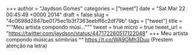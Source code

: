 
+++
author = "Jaydson Gomes"
categories = ["tweet"]
date = "Sat Mar 22 00:45:49 +0000 2014"
draft = false
slug = "4c0698d2847be0175ec1b3f7363eebff6c2df79b"
tags = ["tweet"]
title = """Meu artista compondo músi..."""
tweet = true
micro = true
tweet_url = "https://twitter.com/jaydson/status/447172260517122048"
+++
Meu artista compondo músicas sombrias ^^ https://t.co/WA9OMh3Duu (Prestem atenção na letra)

